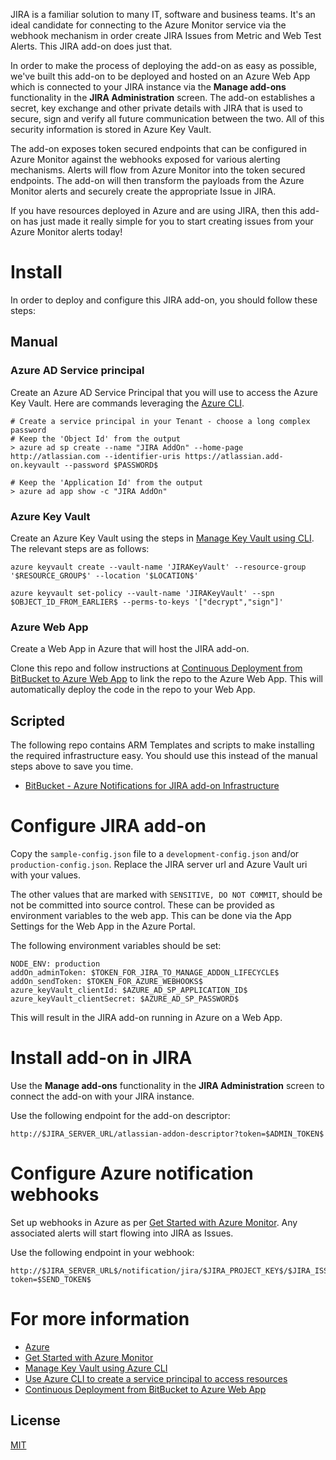 JIRA is a familiar solution to many IT, software and business teams. It's an ideal candidate for connecting to the Azure Monitor service via the webhook mechanism in order create JIRA Issues from Metric and Web Test Alerts. This JIRA add-on does just that. 

In order to make the process of deploying the add-on as easy as possible, we've built this add-on to be deployed and hosted on an Azure Web App which is connected to your JIRA instance via the **Manage add-ons** functionality in the **JIRA Administration** screen. The add-on establishes a secret, key exchange and other private details with JIRA that is used to secure, sign and verify all future communication between the two. All of this security information is stored in Azure Key Vault.

The add-on exposes token secured endpoints that can be configured in Azure Monitor against the webhooks exposed for various alerting mechanisms. Alerts will flow from Azure Monitor into the token secured endpoints. The add-on will then transform the payloads from the Azure Monitor alerts and securely create the appropriate Issue in JIRA.

If you have resources deployed in Azure and are using JIRA, then this add-on has just made it really simple for you to start creating issues from your Azure Monitor alerts today!

# Install

In order to deploy and configure this JIRA add-on, you should follow these steps:

## Manual 

### Azure AD Service principal

Create an Azure AD Service Principal that you will use to access the Azure Key Vault. Here are commands leveraging the [Azure CLI](https://azure.microsoft.com/en-us/documentation/articles/xplat-cli-install/).

```
# Create a service principal in your Tenant - choose a long complex password
# Keep the 'Object Id' from the output
> azure ad sp create --name "JIRA AddOn" --home-page http://atlassian.com --identifier-uris https://atlassian.add-on.keyvault --password $PASSWORD$

# Keep the 'Application Id' from the output
> azure ad app show -c "JIRA AddOn"
```

### Azure Key Vault

Create an Azure Key Vault using the steps in [Manage Key Vault using CLI](https://azure.microsoft.com/en-us/documentation/articles/key-vault-manage-with-cli/). The relevant steps are as follows:

```
azure keyvault create --vault-name 'JIRAKeyVault' --resource-group '$RESOURCE_GROUP$' --location '$LOCATION$'

azure keyvault set-policy --vault-name 'JIRAKeyVault' --spn $OBJECT_ID_FROM_EARLIER$ --perms-to-keys '["decrypt","sign"]'
```

### Azure Web App 

Create a Web App in Azure that will host the JIRA add-on. 

Clone this repo and follow instructions at [Continuous Deployment from BitBucket to Azure Web App](https://azure.microsoft.com/en-us/documentation/articles/app-service-continuous-deployment/) to link the repo to the Azure Web App. This will automatically deploy the code in the repo to your Web App.

## Scripted

The following repo contains ARM Templates and scripts to make installing the required infrastructure easy. You should use this instead of the manual steps above to save you time.

* [BitBucket - Azure Notifications for JIRA add-on Infrastructure](https://bitbucket.org/atlassian_microsoft/azure-notifications-for-jira-infrastructure)

# Configure JIRA add-on 

Copy the `sample-config.json` file to a `development-config.json` and/or `production-config.json`. Replace the JIRA server url and Azure Vault uri with your values. 

The other values that are marked with `SENSITIVE, DO NOT COMMIT`, should be not be committed into source control. These can be provided as environment variables to the web app. This can be done via the App Settings for the Web App in the Azure Portal. 

The following environment variables should be set:

```
NODE_ENV: production
addOn_adminToken: $TOKEN_FOR_JIRA_TO_MANAGE_ADDON_LIFECYCLE$
addOn_sendToken: $TOKEN_FOR_AZURE_WEBHOOKS$
azure_keyVault_clientId: $AZURE_AD_SP_APPLICATION_ID$
azure_keyVault_clientSecret: $AZURE_AD_SP_PASSWORD$
```

This will result in the JIRA add-on running in Azure on a Web App.

# Install add-on in JIRA

Use the **Manage add-ons** functionality in the **JIRA Administration** screen to connect the add-on with your JIRA instance. 

Use the following endpoint for the add-on descriptor:

```
http://$JIRA_SERVER_URL/atlassian-addon-descriptor?token=$ADMIN_TOKEN$
```

# Configure Azure notification webhooks

Set up webhooks in Azure as per [Get Started with Azure Monitor](https://azure.microsoft.com/en-us/documentation/articles/monitoring-get-started/). Any associated alerts will start flowing into JIRA as Issues.

Use the following endpoint in your webhook:

```
http://$JIRA_SERVER_URL$/notification/jira/$JIRA_PROJECT_KEY$/$JIRA_ISSUE_TYPE$?token=$SEND_TOKEN$
```

# For more information

* [Azure](http://azure.microsoft.com)
* [Get Started with Azure Monitor](https://azure.microsoft.com/en-us/documentation/articles/monitoring-get-started/)
* [Manage Key Vault using Azure CLI](https://azure.microsoft.com/en-us/documentation/articles/key-vault-manage-with-cli/)
* [Use Azure CLI to create a service principal to access resources](https://azure.microsoft.com/en-us/documentation/articles/resource-group-authenticate-service-principal-cli/)
* [Continuous Deployment from BitBucket to Azure Web App](https://azure.microsoft.com/en-us/documentation/articles/app-service-continuous-deployment/)

## License

[MIT](LICENSE.txt)
